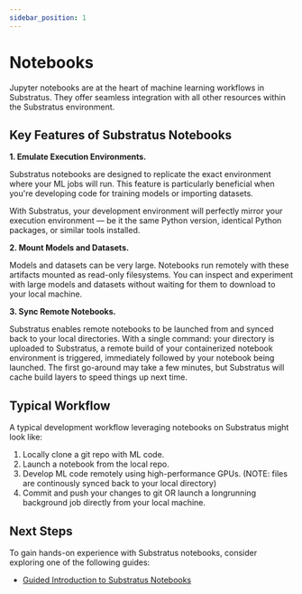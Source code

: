 ```yaml
---
sidebar_position: 1
---
```


# Notebooks

Jupyter notebooks are at the heart of machine learning workflows in Substratus. They offer seamless integration with all other resources within the Substratus environment.

## Key Features of Substratus Notebooks

**1. Emulate Execution Environments.**

Substratus notebooks are designed to replicate the exact environment where your ML jobs will run. This feature is particularly beneficial when you're developing code for training models or importing datasets. 

With Substratus, your development environment will perfectly mirror your execution environment — be it the same Python version, identical Python packages, or similar tools installed.

**2. Mount Models and Datasets.**

Models and datasets can be very large. Notebooks run remotely with these artifacts mounted as read-only filesystems. You can inspect and experiment with large models and datasets without waiting for them to download to your local machine.

**3. Sync Remote Notebooks.**

Substratus enables remote notebooks to be launched from and synced back to your local directories. With a single command: your directory is uploaded to Substratus, a remote build of your containerized notebook environment is triggered, immediately followed by your notebook being launched. The first go-around may take a few minutes, but Substratus will cache build layers to speed things up next time.

## Typical Workflow

A typical development workflow leveraging notebooks on Substratus might look like:

1. Locally clone a git repo with ML code.
2. Launch a notebook from the local repo.
3. Develop ML code remotely using high-performance GPUs. (NOTE: files are continously synced back to your local directory)
4. Commit and push your changes to git OR launch a longrunning background job directly from your local machine.

## Next Steps

To gain hands-on experience with Substratus notebooks, consider exploring one of the following guides:

* [Guided Introduction to Substratus Notebooks](../guides/intro-to-notebooks)
